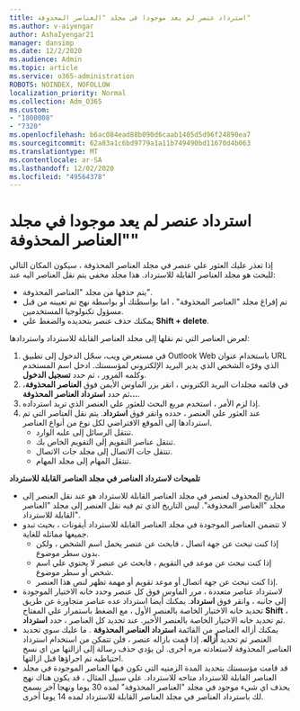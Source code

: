 ```yaml
---
title: استرداد عنصر لم يعد موجودا في مجلد "العناصر المحذوفة"
ms.author: v-aiyengar
author: AshaIyengar21
manager: dansimp
ms.date: 12/2/2020
ms.audience: Admin
ms.topic: article
ms.service: o365-administration
ROBOTS: NOINDEX, NOFOLLOW
localization_priority: Normal
ms.collection: Adm_O365
ms.custom:
- "1800008"
- "7320"
ms.openlocfilehash: b6ac084ead88b090d6caab1405d5d96f24890ea7
ms.sourcegitcommit: 62a83a1c6bd9779a1a11b749490bd11670d4b063
ms.translationtype: MT
ms.contentlocale: ar-SA
ms.lasthandoff: 12/02/2020
ms.locfileid: "49564378"
---
```

# <a name="recover-an-item-thats-no-longer-in-your-deleted-items-folder"></a>استرداد عنصر لم يعد موجودا في مجلد "العناصر المحذوفة"

إذا تعذر عليك العثور علي عنصر في مجلد العناصر المحذوفة ، سيكون المكان التالي للبحث هو مجلد العناصر القابلة للاسترداد. هذا مجلد مخفي يتم نقل العناصر اليه عند:
- يتم حذفها من مجلد "العناصر المحذوفة".
- تم إفراغ مجلد "العناصر المحذوفة" ، اما بواسطتك أو بواسطة نهج تم تعيينه من قبل مسؤول تكنولوجيا المستخدمين.
- يمكنك حذف عنصر بتحديده والضغط علي **Shift + delete**.

لعرض العناصر التي تم نقلها إلى مجلد العناصر القابلة للاسترداد واستردادها:
1. في مستعرض ويب، سجّل الدخول إلى تطبيق Outlook Web باستخدام عنوان URL الذي وفرّه الشخص الذي يدير البريد الإلكتروني لمؤسستك. ادخل اسم المستخدم وكلمه المرور ، ثم حدد **تسجيل الدخول**.
1. في قائمه مجلدات البريد الكتروني ، انقر بزر الماوس الأيمن فوق **العناصر المحذوفة**، ثم حدد **استرداد العناصر المحذوفة...**.
1. إذا لزم الأمر ، استخدم مربع البحث للعثور علي العنصر الذي تريد استرداده.
1. عند العثور علي العنصر ، حدده وانقر فوق **استرداد**.
   يتم نقل العناصر التي تم استردادها إلى الموقع الافتراضي لكل نوع من أنواع العناصر.
    - تنتقل الرسائل إلى علبه الوارد.
    - تنتقل عناصر التقويم إلى التقويم الخاص بك.
    - تنتقل جات الاتصال إلى مجلد جات الاتصال.
    - تنتقل المهام إلى مجلد المهام.

**تلميحات لاسترداد العناصر في مجلد العناصر القابلة للاسترداد**

- التاريخ المحذوف لعنصر في مجلد العناصر القابلة للاسترداد هو عند نقل العنصر إلى مجلد "العناصر المحذوفة". ليس التاريخ الذي تم فيه نقل العنصر إلى مجلد "العناصر القابلة للاسترداد".
- لا تتضمن العناصر الموجودة في مجلد العناصر القابلة للاسترداد أيقونات ، بحيث تبدو جميعها مماثله للغاية.
    - إذا كنت تبحث عن جهة اتصال ، فابحث عن عنصر يحمل اسم الشخص ، ولكن بدون سطر موضوع.
    - إذا كنت تبحث عن موعد في التقويم ، فابحث عن عنصر لا يحتوي علي اسم شخص أو سطر موضوع.
    - إذا كنت تبحث عن جهة اتصال أو موعد تقويم أو مهمة تظهر لنص هذا العنصر.
- لاسترداد عناصر متعددة ، مرر الماوس فوق كل عنصر وحدد خانه الاختيار الموجودة إلى جانبه ، وانقر فوق **استرداد**. يمكنك أيضا استرداد عده عناصر متجاورة عن طريق تحديد خانه الاختيار الخاصة بالعنصر الأول ، مع الضغط باستمرار علي المفتاح **Shift** ، ثم تحديد خانه الاختيار الخاصة بالعنصر الأخير. عند تحديد كل العناصر ، حدد **استرداد**.
- يمكنك أزاله العناصر من القائمة **استرداد العناصر المحذوفة** . ما عليك سوي تحديد العنصر ثم تحديد **أزاله**. إذا قمت بازاله عنصر ، فلن تتمكن من استخدام استرداد العناصر المحذوفة لاستعادته مره أخرى. لن يؤدي حذف رسالة إلى ازالتها من اي نسخ احتياطيه تم اجراؤها قبل ازالتها.
- قد قامت مؤسستك بتحديد المدة الزمنيه التي تكون فيها العناصر الموجودة في مجلد العناصر القابلة للاسترداد متاحه للاسترداد. علي سبيل المثال ، قد يكون هناك نهج يحذف اي شيء موجود في مجلد "العناصر المحذوفة" لمده 30 يوما ونهجا آخر يسمح لك باسترداد العناصر في مجلد العناصر القابلة للاسترداد لمده 14 يوما أخرى.
